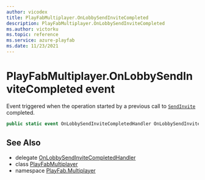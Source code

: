 ```yaml
---
author: vicodex
title: PlayFabMultiplayer.OnLobbySendInviteCompleted
description: PlayFabMultiplayer.OnLobbySendInviteCompleted
ms.author: victorku
ms.topic: reference
ms.service: azure-playfab
ms.date: 11/23/2021
---
```


# PlayFabMultiplayer.OnLobbySendInviteCompleted event

Event triggered when the operation started by a previous call to [`SendInvite`](../Lobby/SendInvite.md) completed.

```csharp
public static event OnLobbySendInviteCompletedHandler OnLobbySendInviteCompleted;
```

## See Also

* delegate [OnLobbySendInviteCompletedHandler](../PlayFabMultiplayer.OnLobbySendInviteCompletedHandler.md)
* class [PlayFabMultiplayer](../PlayFabMultiplayer.md)
* namespace [PlayFab.Multiplayer](../../PlayFabMultiplayerSDK.md)

